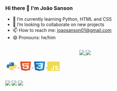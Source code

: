 ### Hi there 👋 I'm João Sanson

- 🐍 I’m currently learning Python, HTML and CSS
- 👯 I’m looking to collaborate on new projects
- 📫 How to reach me: joaosanson01@gmail.com
- 😄 Pronouns: he/him

<br/>
<div align="center">
  <a href="https://github.com/joaosanson">
  <img height="180em" src="https://github-readme-stats.vercel.app/api?username=joaosanson&show_icons=true&theme=algolia&include_all_commits=true&count_private=true"/>
  <img height="180em" src="https://github-readme-stats.vercel.app/api/top-langs/?username=joaosanson&layout=compact&langs_count=7&theme=algolia"/>
<!--    <p align="center"><img src="https://github-readme-streak-stats.herokuapp.com/?user=joaosanson&theme=algolia" alt="7oSkaaa" /></p> -->

</div>
  
<div style="display: inline_block"><br>
  <img align="center" alt="Joao-Python" height="30" width="40" src="https://raw.githubusercontent.com/devicons/devicon/master/icons/python/python-original.svg">
   <img align="center" alt="Joao-HTML" height="30" width="40" src="https://raw.githubusercontent.com/devicons/devicon/master/icons/html5/html5-original.svg">
   <img align="center" alt="Joao-CSS" height="30" width="40" src="https://raw.githubusercontent.com/devicons/devicon/master/icons/css3/css3-original.svg">
   <img align="center" alt="Joao-Js" height="30" width="40" src="https://raw.githubusercontent.com/devicons/devicon/master/icons/javascript/javascript-plain.svg">

</div>
  
##
  
<div> 
  <a href="https://www.instagram.com/_joaosanson/" target="blank"><img src="https://img.shields.io/badge/-Instagram-%23E4405F?style=for-the-badge&logo=instagram&logoColor=white" target="blank"></a>
  <a href = "mailto:joaosanson01@gmail.com"><img src="https://img.shields.io/badge/-Gmail-%23333?style=for-the-badge&logo=gmail&logoColor=white" target="_blank"></a>
  <a href="https://www.linkedin.com/in/jo%C3%A3o-sanson-5b32961a0/" target="_blank"><img src="https://img.shields.io/badge/-LinkedIn-%230077B5?style=for-the-badge&logo=linkedin&logoColor=white" target="blank"></a> 
 
<!--   ![Snake animation](https://github.com/joaosanson/joaosanson/blob/output/github-contribution-grid-snake.svg) -->
 
</div>
